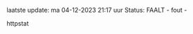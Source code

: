 laatste update: 
ma 04-12-2023 21:17   uur 
Status: FAALT - fout - 
<div class="service Y">httpstat</div>